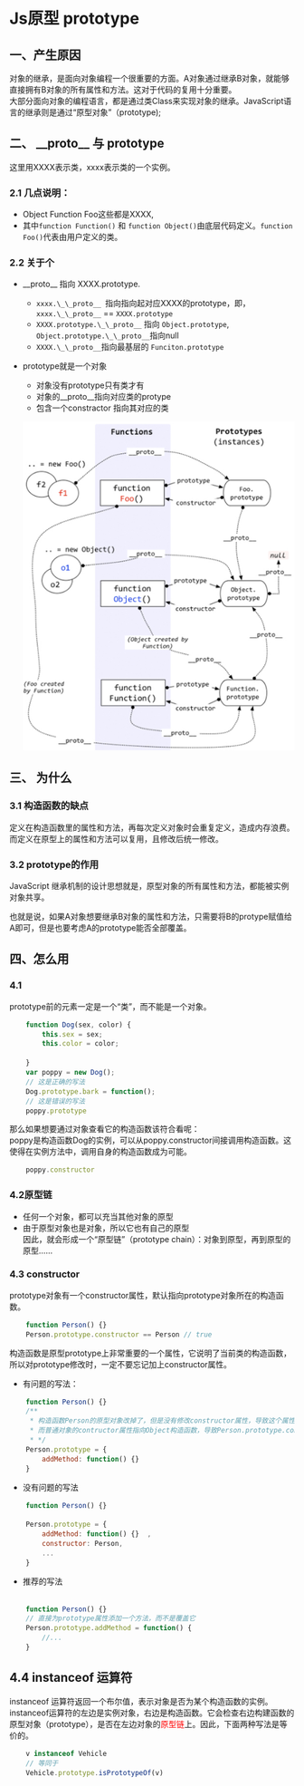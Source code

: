 # Js原型 prototype

## 一、产生原因
对象的继承，是面向对象编程一个很重要的方面。A对象通过继承B对象，就能够直接拥有B对象的所有属性和方法。这对于代码的复用十分重要。  
大部分面向对象的编程语言，都是通过类Class来实现对象的继承。JavaScript语言的继承则是通过“原型对象”（prototype);
## 二、 \_\_proto__ 与 prototype

这里用XXXX表示类，xxxx表示类的一个实例。

### 2.1 几点说明：
- Object Function Foo这些都是XXXX,
- 其中`function Function()` 和 `function Object()`由底层代码定义。`function Foo()`代表由用户定义的类。
 
### 2.2 关于个
- \_\_proto__ 指向 XXXX.prototype.
    - `xxxx.\_\_proto__ `指向指向起对应XXXX的prototype，即，`xxxx.\_\_proto__` == `XXXX.prototype`
    - `XXXX.prototype.\_\_proto__` 指向 `Object.prototype`, `Object.prototype.\_\_proto__`指向null
    - `XXXX.\_\_proto__`指向最基层的 `Funciton.prototype`

- prototype就是一个对象
    - 对象没有prototype只有类才有
    - 对象的\_\_proto__指向对应类的protype
    - 包含一个constractor 指向其对应的类

    ![](./images/prototype.png)
## 三、 为什么
### 3.1 构造函数的缺点
定义在构造函数里的属性和方法，再每次定义对象时会重复定义，造成内存浪费。而定义在原型上的属性和方法可以复用，且修改后统一修改。
### 3.2 prototype的作用
JavaScript 继承机制的设计思想就是，原型对象的所有属性和方法，都能被实例对象共享。 

也就是说，如果A对象想要继承B对象的属性和方法，只需要将B的protype赋值给A即可，但是也要考虑A的prototype能否全部覆盖。
## 四、怎么用

### 4.1
prototype前的元素一定是一个“类”，而不能是一个对象。
```javascript
    function Dog(sex, color) {
        this.sex = sex;
        this.color = color;

    }
    var poppy = new Dog();
    // 这是正确的写法
    Dog.prototype.bark = function();
    // 这是错误的写法
    poppy.prototype
```
那么如果想要通过对象查看它的构造函数该符合看呢：  
poppy是构造函数Dog的实例，可以从poppy.constructor间接调用构造函数。这使得在实例方法中，调用自身的构造函数成为可能。
```javascript
    poppy.constructor
```
### 4.2原型链
- 任何一个对象，都可以充当其他对象的原型
- 由于原型对象也是对象，所以它也有自己的原型  
因此，就会形成一个“原型链”（prototype chain）：对象到原型，再到原型的原型……

### 4.3 constructor
prototype对象有一个constructor属性，默认指向prototype对象所在的构造函数。

```javascript
    function Person() {}
    Person.prototype.constructor == Person // true
```

构造函数是原型prototype上非常重要的一个属性，它说明了当前类的构造函数，所以对prototype修改时，一定不要忘记加上constructor属性。
- 有问题的写法：
```javascript
    function Person() {}
    /**
     * 构造函数Person的原型对象改掉了，但是没有修改constructor属性，导致这个属性不再指向Person。由于Person的新原型是一个普通对象，
     * 而普通对象的contructor属性指向Object构造函数，导致Person.prototype.constructor变成了Object
     * */
    Person.prototype = {
        addMethod: function() {}  
    }
```

- 没有问题的写法

```javascript
    function Person() {}

    Person.prototype = {
        addMethod: function() {}  ,
        constructor: Person,
        ...
    }
```

- 推荐的写法
```javascript

    function Person() {}
    // 直接为prototype属性添加一个方法，而不是覆盖它
    Person.prototype.addMethod = function() {
        //...
    }
```

## 4.4 instanceof 运算符

instanceof 运算符返回一个布尔值，表示对象是否为某个构造函数的实例。
instanceof运算符的左边是实例对象，右边是构造函数。它会检查右边构建函数的原型对象（prototype），是否在左边对象的<span style="color:red">原型链</span>上。因此，下面两种写法是等价的。  

```javascript
    v instanceof Vehicle
    // 等同于
    Vehicle.prototype.isPrototypeOf(v)
```